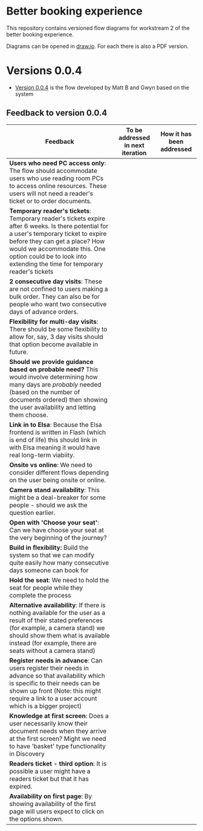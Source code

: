 # Better booking experience 

This repository contains versioned flow diagrams for workstream 2 of the better booking experience.

Diagrams can be opened in [draw.io](https://draw.io). For each there is also a PDF version.

# Versions 0.0.4

* [Version 0.0.4](diagrams/0.0.4.pdf) is the flow developed by Matt B and Gwyn based on the system

## Feedback to version 0.0.4

| Feedback  | To be addressed in next iteration  | How it has been addressed  |
|---|---|---|
| **Users who need PC access only**: The flow should accommodate users who use reading room PCs to access online resources. These users will not need a reader's ticket or to order documents. |||
| **Temporary reader's tickets**: Temporary reader's tickets expire after 6 weeks. Is there potential for a user's temporary ticket to expire before they can get a place? How would we accommodate this. One option could be to look into extending the time for temporary reader's tickets |||
| **2 consecutive day visits**: These are not confined to users making a bulk order. They can also be for people who want two consecutive days of advance orders. |||
| **Flexibility for multi-day visits**: There should be some flexibility to allow for, say, 3 day visits should that option become available in future. ||| 
| **Should we provide guidance based on probable need?** This would involve determining how many days are _probably_ needed (based on the number of documents ordered) then showing the user availability and letting them choose. ||| 
| **Link in to Elsa**: Because the Elsa frontend is written in Flash (which is end of life) this should link in with Elsa meaning it would have real long-term viabiity. |||
| **Onsite vs online**: We need to consider different flows depending on the user being onsite or online. |||
| **Camera stand availability**: This might be a deal-breaker for some people - should we ask the question earlier. |||
| **Open with 'Choose your seat'**: Can we have choose your seat at the very beginning of the journey? ||| 
| **Build in flexibility**: Build the system so that we can modify quite easily how many consecutive days someone can book for |||
| **Hold the seat**: We need to hold the seat for people while they complete the process |||
| **Alternative availability**: If there is nothing available for the user as a result of their stated preferences (for example, a camera stand) we should show them what is available instead (for example, there are seats without a camera stand) |||
| **Register needs in advance**: Can users register their needs in advance so that availability which is specific to their needs can be shown up front (Note: this might require a link to a user account which is a bigger project) |||
| **Knowledge at first screen**: Does a user necessarily know their document needs when they arrive at the first screen? Might we need to have 'basket' type functionality in Discovery |||
| **Readers ticket - third option**: It is possible a user might have a readers ticket but that it has expired. ||| 
| **Availability on first page**: By showing availability of the first page will users expect to click on the options shown. |||
